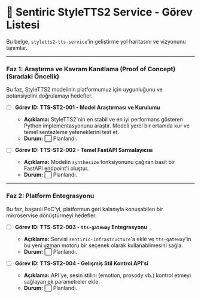 # 🔬 Sentiric StyleTTS2 Service - Görev Listesi

Bu belge, `styletts2-tts-service`'in geliştirme yol haritasını ve vizyonunu tanımlar.

---

### Faz 1: Araştırma ve Kavram Kanıtlama (Proof of Concept) (Sıradaki Öncelik)

Bu faz, StyleTTS2 modelinin platformumuz için uygunluğunu ve potansiyelini doğrulamayı hedefler.

-   [ ] **Görev ID: TTS-ST2-001 - Model Araştırması ve Kurulumu**
    -   **Açıklama:** StyleTTS2'nin en stabil ve en iyi performans gösteren Python implementasyonunu araştır. Modeli yerel bir ortamda kur ve temel sentezleme yeteneklerini test et.
    -   **Durum:** ⬜ Planlandı.

-   [ ] **Görev ID: TTS-ST2-002 - Temel FastAPI Sarmalayıcısı**
    -   **Açıklama:** Modelin `synthesize` fonksiyonunu çağıran basit bir FastAPI endpoint'i oluştur.
    -   **Durum:** ⬜ Planlandı.

---

### Faz 2: Platform Entegrasyonu

Bu faz, başarılı PoC'yi, platformun geri kalanıyla konuşabilen bir mikroservise dönüştürmeyi hedefler.

-   [ ] **Görev ID: TTS-ST2-003 - `tts-gateway` Entegrasyonu**
    -   **Açıklama:** Servisi `sentiric-infrastructure`'a ekle ve `tts-gateway`'in bu yeni uzman motoru bir seçenek olarak kullanabilmesini sağla.
    -   **Durum:** ⬜ Planlandı.

-   [ ] **Görev ID: TTS-ST2-004 - Gelişmiş Stil Kontrol API'si**
    -   **Açıklama:** API'ye, sesin stilini (emotion, prosody vb.) kontrol etmeyi sağlayan ek parametreler ekle.
    -   **Durum:** ⬜ Planlandı.